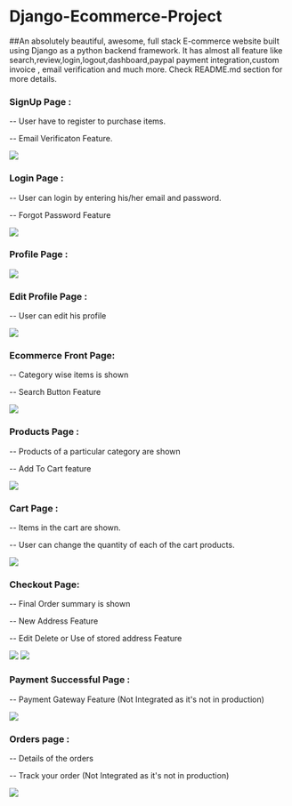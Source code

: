 # Django-Ecommerce-Project
##An absolutely beautiful, awesome, full stack E-commerce website built using Django as a python backend framework. It has almost all feature like search,review,login,logout,dashboard,paypal payment integration,custom invoice , email verification and much more. Check README.md section for more details.


### SignUp Page :
<p>-- User have to register to purchase items.</p>
<p>-- Email Verificaton Feature.</p>
<img src="/image_readme/register.png">


### Login Page :
<p>-- User can login by entering his/her email and password.</p>
<p>-- Forgot Password Feature </p>
<img src="/image_readme/login.png">

### Profile Page :
<img src="/image_readme/profile.png">


### Edit Profile Page :
<p>-- User can edit his profile</p>
<img src="/image_readme/edit profile.png">


### Ecommerce Front Page:
<p>-- Category wise items is shown</p>
<p>-- Search Button Feature</p>
<img src="/image_readme/store.png">



### Products Page :
<p>-- Products of a particular category are shown</p>
<p>-- Add To Cart feature</p>
<img src="/image_readme/items.png">



### Cart Page :
<p>-- Items in the cart are shown.</p>
<p>-- User can change the quantity of each of the cart products.</p>
<img src="/image_readme/cart.png">



### Checkout Page:
<p>-- Final Order summary is shown</p>
<p>-- New Address Feature</p>
<p>-- Edit Delete or Use of stored address Feature</p>
<img src="/image_readme/checkout.png">
<img src="/image_readme/address.png">



### Payment Successful Page :
<p>-- Payment Gateway Feature (Not Integrated as it's not in production)</p>
<img src="/image_readme/payment.png">



### Orders page :
<p>-- Details of the orders</p>
<p>-- Track your order (Not Integrated as it's not in production)</p>
<img src="/image_readme/orders.png">
